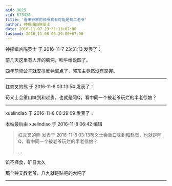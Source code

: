 ```yaml
---
aid: 9025
zid: 673426
title: '看来钟家的师爷真有可能是苟二老爷'
author: 神探缉凶陈英士
date: 2016-11-07 23:31:13+07:00
lastmod: 2016-11-08 06:29:00+07:00
---
```


神探缉凶陈英士 于 2016-11-7 23:31:13 发表了：

前几天这里有人开的脑洞，吹牛给说圆了。

四年前梁公子就安排反髡窝点了，郭东主竟然没有掌握。

---------

扛粪叉的熊 于 2016-11-8 03:13:54 发表了：

苟义士会重口味到和赵贵，也就是阿Q，看中同一个被老爷玩烂的半老徐娘？

---------

xuelindiao 于 2016-11-8 06:29:09 发表了：

本帖最后由 xuelindiao 于 2016-11-8 06:42 编辑 


> 
> 扛粪叉的熊 发表于 2016-11-8 03:13苟义士会重口味到和赵贵，也就是阿Q，看中同一个被老爷玩烂的半老徐娘？
> 
> ...



饥不择食，旷日太久

那个钟艾教老爷，八九就是贴吧的大吧了

---------

